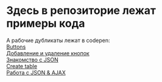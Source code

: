 # Здесь в репозиторие лежат примеры кода
А рабочие дубликаты лежат в codepen:<br>
<a href="https://codepen.io/max-zakharov/pen/ZjXoGQ">Buttons</a><br>
<a href="https://codepen.io/max-zakharov/pen/mjqRXw">Добавление и удаление кнопок</a><br>
<a href="https://codepen.io/max-zakharov/pen/yqKRVB">Знакомство с JSON</a><br>
<a href="https://codepen.io/max-zakharov/pen/RBQLgq">Create table</a><br>
<a href="https://codepen.io/max-zakharov/pen/zLQEmq">Работа с JSON & AJAX</a><br>
